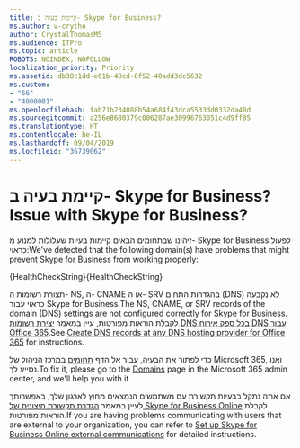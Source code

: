 ```yaml
---
title: קיימת בעיה ב- Skype for Business?
ms.author: v-crytho
author: CrystalThomasMS
ms.audience: ITPro
ms.topic: article
ROBOTS: NOINDEX, NOFOLLOW
localization_priority: Priority
ms.assetid: db38c1dd-e61b-48cd-8f52-40add3dc5632
ms.custom:
- "66"
- "4000001"
ms.openlocfilehash: fab71b234088b54a684f43dca5533dd0332da48d
ms.sourcegitcommit: a256e8680379c006287ae30996763051c4d9ff85
ms.translationtype: HT
ms.contentlocale: he-IL
ms.lasthandoff: 09/04/2019
ms.locfileid: "36739062"
---
```

# <a name="issue-with-skype-for-business"></a><span data-ttu-id="dfad7-102">קיימת בעיה ב- Skype for Business?</span><span class="sxs-lookup"><span data-stu-id="dfad7-102">Issue with Skype for Business?</span></span>

<span data-ttu-id="dfad7-103"> זיהינו שבתחומים הבאים קיימות בעיות שעלולות למנוע מ- Skype for Business לפעול כראוי:</span><span class="sxs-lookup"><span data-stu-id="dfad7-103">We've detected that the following domain(s) have problems that might prevent Skype for Business from working properly:</span></span>
  
<span data-ttu-id="dfad7-104">{HealthCheckString}</span><span class="sxs-lookup"><span data-stu-id="dfad7-104">{HealthCheckString}</span></span>
  
<span data-ttu-id="dfad7-105">תצורת רשומות ה- NS, ה- CNAME או ה- SRV בהגדרות התחום (DNS) לא נקבעה כראוי עבור Skype for Business.</span><span class="sxs-lookup"><span data-stu-id="dfad7-105">The NS, CNAME, or SRV records of the domain (DNS) settings are not configured correctly for Skype for Business.</span></span> <span data-ttu-id="dfad7-106">לקבלת הוראות מפורטות, עיין במאמר [יצירת רשומות DNS בכל ספק אירוח DNS עבור Office 365](https://docs.microsoft.com/office365/admin/get-help-with-domains/create-dns-records-at-any-dns-hosting-provider).</span><span class="sxs-lookup"><span data-stu-id="dfad7-106">See [Create DNS records at any DNS hosting provider for Office 365](https://docs.microsoft.com/office365/admin/get-help-with-domains/create-dns-records-at-any-dns-hosting-provider) for instructions.</span></span>
  
<span data-ttu-id="dfad7-107">כדי לפתור את הבעיה, עבור אל הדף [תחומים](https://admin.microsoft.com/adminportal/home#/Domains) במרכז הניהול של Microsoft 365, ואנו נסייע לך.</span><span class="sxs-lookup"><span data-stu-id="dfad7-107">To fix it, please go to the [Domains](https://admin.microsoft.com/adminportal/home#/Domains) page in the Microsoft 365 admin center, and we'll help you with it.</span></span>
  
<span data-ttu-id="dfad7-108">אם אתה נתקל בבעיות תקשורת עם משתמשים הנמצאים מחוץ לארגון שלך, באפשרותך לעיין במאמר [הגדרת תקשורת חיצונית של Skype for Business Online](https://support.microsoft.com/help/10041/set-up-skype-for-business-online-external-communications.aspx) לקבלת הוראות מפורטות.</span><span class="sxs-lookup"><span data-stu-id="dfad7-108">If you are having problems communicating with users that are external to your organization, you can refer to [Set up Skype for Business Online external communications](https://support.microsoft.com/help/10041/set-up-skype-for-business-online-external-communications.aspx) for detailed instructions.</span></span>

  